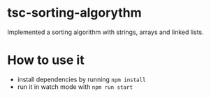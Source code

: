 # tsc-sorting-algorythm
Implemented a sorting algorithm with strings, arrays and linked lists.

# How to use it
  - install dependencies by running `npm install`
  - run it in watch mode with `npm run start`
